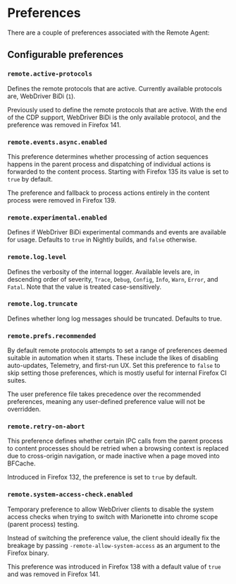 # Preferences

There are a couple of preferences associated with the Remote Agent:

## Configurable preferences

### `remote.active-protocols`

Defines the remote protocols that are active. Currently available protocols are,
WebDriver BiDi (`1`).

Previously used to define the remote protocols that are active. With the end
of the CDP support, WebDriver BiDi is the only available protocol, and the
preference was removed in Firefox 141.

### `remote.events.async.enabled`

This preference determines whether processing of action sequences happens in the
parent process and dispatching of individual actions is forwarded to the content
process. Starting with Firefox 135 its value is set to `true` by default.

The preference and fallback to process actions entirely in the content process
were removed in Firefox 139.

### `remote.experimental.enabled`

Defines if WebDriver BiDi experimental commands and events are available for usage.
Defaults to `true` in Nightly builds, and `false` otherwise.

### `remote.log.level`

Defines the verbosity of the internal logger.  Available levels
are, in descending order of severity, `Trace`, `Debug`, `Config`,
`Info`, `Warn`, `Error`, and `Fatal`.  Note that the value is
treated case-sensitively.

### `remote.log.truncate`

Defines whether long log messages should be truncated. Defaults to true.

### `remote.prefs.recommended`

By default remote protocols attempts to set a range of preferences deemed
suitable in automation when it starts.  These include the likes of
disabling auto-updates, Telemetry, and first-run UX. Set this preference to
`false` to skip setting those preferences, which is mostly useful for internal
Firefox CI suites.

The user preference file takes precedence over the recommended
preferences, meaning any user-defined preference value will not be
overridden.

### `remote.retry-on-abort`

This preference defines whether certain IPC calls from the parent process to
content processes should be retried when a browsing context is replaced due
to cross-origin navigation, or made inactive when a page moved into BFCache.

Introduced in Firefox 132, the preference is set to `true` by default.

### `remote.system-access-check.enabled`

Temporary preference to allow WebDriver clients to disable the system access checks
when trying to switch with Marionette into chrome scope (parent process) testing.

Instead of switching the preference value, the client should ideally fix the breakage
by passing `-remote-allow-system-access` as an argument to the Firefox binary.

This preference was introduced in Firefox 138 with a default value of `true`
and was removed in Firefox 141.

